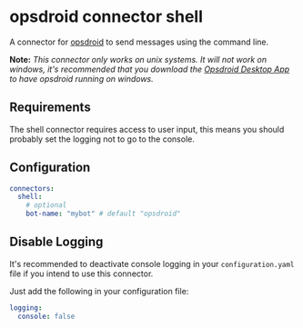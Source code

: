 # opsdroid connector shell

A connector for [opsdroid](https://github.com/opsdroid/opsdroid) to send messages using the command line.

**Note:** _This connector only works on unix systems. It will not work on windows, it's recommended that you download the 
[Opsdroid Desktop App](https://github.com/opsdroid/opsdroid-desktop) to have opsdroid running on windows._

## Requirements

The shell connector requires access to user input, this means you should probably set the logging not to go to the console. 

## Configuration

```yaml
connectors:
  shell:
    # optional
    bot-name: "mybot" # default "opsdroid"
```

## Disable Logging
It's recommended to deactivate console logging in your `configuration.yaml` file if you intend to use this connector.

Just add the following in your configuration file:

```yaml
logging:
  console: false
```

